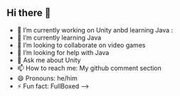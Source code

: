## Hi there 👋

- 🔭 I’m currently working on Unity anbd learning Java :
- 🌱 I’m currently learning Java
- 👯 I’m looking to collaborate on video games
- 🤔 I’m looking for help with Java
- 💬 Ask me about Unity
- 📫 How to reach me: My github comment section 
- 😄 Pronouns: he/him
- ⚡ Fun fact: FullBoxed
-->
